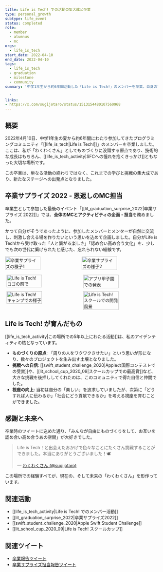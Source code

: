 ```yaml
---
title: Life is Tech! での活動の集大成と卒業
type: personal_growth
subtype: life_event
status: completed
role:
  - member
  - alumnus
  - mc
orgs:
  - life_is_tech
start_date: 2022-04-10
end_date: 2022-04-10
tags:
  - life_is_tech
  - graduation
  - milestone
  - community
summary: '中学1年生から約6年間活動した「Life is Tech!」のメンバーを卒業。自身の"ものづくりの原点"であり、数々の挑戦の礎となったコミュニティでの学びの集大成として、卒業イベントではMCも務めた。

  '
links:
- https://x.com/sugijotaro/status/1513154480107560968
---
```


## 概要
2022年4月10日、中学1年生の夏から約6年間にわたり参加してきたプログラミングコミュニティ「[[life_is_tech|Life is Tech!]]」のメンバーを卒業しました。ここは、私が「わくわくさん」としてものづくりに没頭する原点であり、技術的な成長はもちろん、[[life_is_tech_activity|SFCへの憧れを抱くきっかけ]]ともなった大切な場所です。

この卒業は、単なる活動の終わりではなく、これまでの学びと挑戦の集大成であり、新たなステージへの出発点となりました。

## 卒業サプライズ 2022 - 恩返しのMC担当
卒業生として参加した最後のイベント「[[lit_graduation_surprise_2022|卒業サプライズ 2022]]」では、**全体のMCとアクティビティの企画・担当**を務めました。

かつて自分がそうであったように、参加したメンバーとメンターが自然に交流し、刺激し合える場を作りたいという思いを込めて企画しました。自分がLife is Tech!から受け取った「人と繋がる楽しさ」「認め合い高め合う文化」を、少しでも次の世代に繋げられたと感じた、忘れられない経験です。

<div style="display: flex; gap: 10px; flex-wrap: wrap;">
    <img src="linked_assets/30_Background/extracurricular_activities/graduation_surprise_2022/graduation_surprise_2022_group.jpg" alt="卒業サプライズの様子1" width="48%">
    <img src="linked_assets/30_Background/extracurricular_activities/graduation_surprise_2022/graduation_surprise_2022_mc.jpg" alt="卒業サプライズの様子2" width="48%">
</div>

<div style="display: flex; gap: 10px; flex-wrap: wrap; justify-content: center; margin-top: 16px;">
	<img src="linked_assets/40_Personal_Growth/life_events/lit_member_graduation/lit_logo_photo.jpg" alt="Life is Tech! ロゴの前で" width="48%">
    <img src="linked_assets/10_Achievements/awards/app_koshien_2020/presentation2.jpg" alt="アプリ甲子園での発表" width="48%">
    <img src="linked_assets/40_Personal_Growth/life_events/lit_member_graduation/lit_camp_ssc_intro.jpg" alt="Life is Tech! キャンプでの様子" width="48%">
    <img src="linked_assets/40_Personal_Growth/life_events/lit_member_graduation/lit_school_mentoring.jpg" alt="Life is Tech! スクールでの開発風景" width="48%">
</div>

## Life is Tech! が育んだもの
[[life_is_tech_activity|この場所での5年以上にわたる活動]]は、私のアイデンティティの核となっています。

- **ものづくりの原点**: 「周りの人をワクワクさせたい」という思いが形になり、数々のプロジェクトを生み出す土壌となりました。
- **挑戦への自信**: [[swift_student_challenge_2020|Appleの国際コンテストでの受賞]]や、[[lit_school_cup_2020_09|スクールカップでの最高賞]]など、大きな挑戦を後押ししてくれたのは、このコミュニティで得た自信と仲間でした。
- **視座の向上**: 当初は自分の「楽しい」を追求していましたが、次第に「どうすれば人に伝わるか」「社会にどう貢献できるか」を考える視座を育むことができました。

## 感謝と未来へ
卒業時のツイートに込めた通り、「みんなが自由にものづくりをして、お互いを認め合い高め合うあの空間」が大好きでした。

> Life is Tech！と出会えたおかげで色々なことにたくさん挑戦することができました。本当にありがとうございました！🕊
>
> <footer>— <a href="https://x.com/sugijotaro/status/1513154480107560968">わくわくさん (@sugijotaro)</a></footer>

この場所での経験すべてが、現在の、そして未来の「わくわくさん」を形作っています。

## 関連活動
- [[life_is_tech_activity|Life is Tech! でのメンバー活動]]
- [[lit_graduation_surprise_2022|卒業サプライズ2022]]
- [[swift_student_challenge_2020|Apple Swift Student Challenge]]
- [[lit_school_cup_2020_09|Life is Tech! スクールカップ]]

## 関連ツイート
- [卒業報告ツイート](https://x.com/sugijotaro/status/1513154480107560968)
- [卒業サプライズ担当報告ツイート](https://x.com/sugijotaro/status/1513154437946441734)
